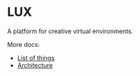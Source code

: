 # LUX

A platform for creative virtual environments.

More docs:

- [List of things](docs/List.md)
- [Architecture](docs/Architecture.md)
